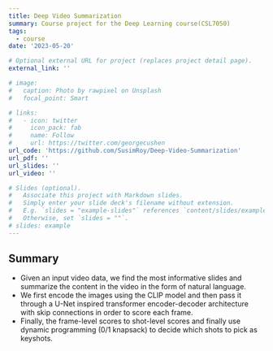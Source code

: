 ```yaml
---
title: Deep Video Summarization
summary: Course project for the Deep Learning course(CSL7050)
tags:
  - course
date: '2023-05-20'

# Optional external URL for project (replaces project detail page).
external_link: ''

# image:
#   caption: Photo by rawpixel on Unsplash
#   focal_point: Smart

# links:
#   - icon: twitter
#     icon_pack: fab
#     name: Follow
#     url: https://twitter.com/georgecushen
url_code: 'https://github.com/SusimRoy/Deep-Video-Summarization'
url_pdf: ''
url_slides: ''
url_video: ''

# Slides (optional).
#   Associate this project with Markdown slides.
#   Simply enter your slide deck's filename without extension.
#   E.g. `slides = "example-slides"` references `content/slides/example-slides.md`.
#   Otherwise, set `slides = ""`.
# slides: example
---
```


## Summary 
- Given an input video data, we find the most informative slides and summarize the content in the video in the form of natural language.
- We first encode the images using the CLIP model and then pass it through a U-Net inspired transformer encoder-decoder architecture with skip connections in order to score each frame.
- Finally, the frame-level scores to shot-level scores and finally use dynamic programming (0/1 knapsack) to decide which shots to pick as keyshots.